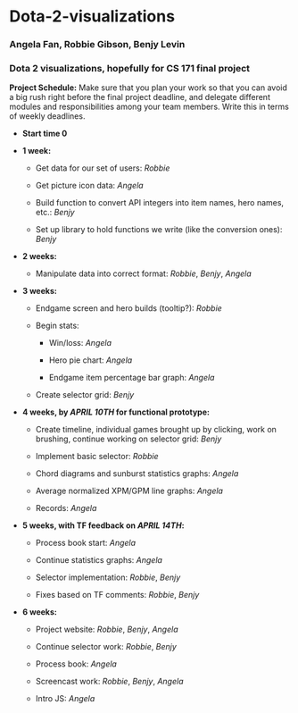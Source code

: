 Dota-2-visualizations
=====================

### Angela Fan, Robbie Gibson, Benjy Levin

### Dota 2 visualizations, hopefully for CS 171 final project

**Project Schedule:**
Make sure that you plan your work so that you can avoid a big rush right before the final project deadline, and delegate different modules and responsibilities among your team members.
Write this in terms of weekly deadlines.

* **Start time 0**

* **1 week:**

	* Get data for our set of users: *Robbie* 

	* Get picture icon data: *Angela* 

	* Build function to convert API integers into item names, hero names, etc.: *Benjy*

	* Set up library to hold functions we write (like the conversion ones): *Benjy*

* **2 weeks:**

	* Manipulate data into correct format: *Robbie*, *Benjy*, *Angela*

* **3 weeks:**

	* Endgame screen and hero builds (tooltip?): *Robbie*

	* Begin stats:
	
		* Win/loss: *Angela*
		
		* Hero pie chart: *Angela*
		
		* Endgame item percentage bar graph: *Angela*

	* Create selector grid: *Benjy*

* **4 weeks, by *APRIL 10TH* for functional prototype:**

	* Create timeline, individual games brought up by clicking, work on brushing, continue working on selector grid: *Benjy*

	* Implement basic selector: *Robbie*

	* Chord diagrams and sunburst statistics graphs: *Angela*

	* Average normalized XPM/GPM line graphs: *Angela*

	* Records: *Angela*

* **5 weeks, with TF feedback on *APRIL 14TH*:**

	* Process book start: *Angela*

	* Continue statistics graphs: *Angela*

	* Selector implementation: *Robbie*, *Benjy*

	* Fixes based on TF comments: *Robbie*, *Benjy*

* **6 weeks:**

	* Project website: *Robbie*, *Benjy*, *Angela*

	* Continue selector work: *Robbie*, *Benjy* 

	* Process book: *Angela*

	* Screencast work: *Robbie*, *Benjy*, *Angela*

	* Intro JS: *Angela*
